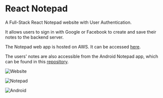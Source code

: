 # React Notepad
A Full-Stack React Notepad website with User Authentication.

It allows users to sign in with Google or Facebook to create and save their notes to the backend server.

The Notepad web app is hosted on AWS. It can be accessed [here](https://notepad.kevindang12.com/signin).

The users' notes are also accessible from the Android Notepad app, which can be found in this [repository](https://github.com/KevinDang12/android-notepad-auth).

![Website](https://github.com/KevinDang12/react-notepad/assets/90794211/36264423-a097-4ee4-b5eb-f14cea2c5a1d)

![Notepad](https://github.com/KevinDang12/react-notepad/assets/90794211/8625fdf5-9e14-4940-adc0-7c93eff61eb0)

![Android](https://github.com/KevinDang12/react-notepad/assets/90794211/1e84a67f-94b3-4dd3-9f29-6f4beebfe308)
